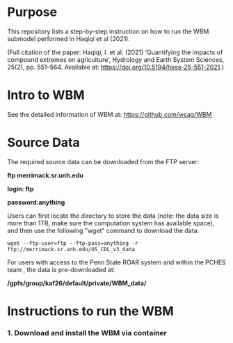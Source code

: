 # Purpose
This repository lists a step-by-step instruction on how to run the WBM submodel performed in Haqiqi et al (2021). 

(Full citation of the paper: Haqiqi, I. et al. (2021) ‘Quantifying the impacts of compound extremes on agriculture’, Hydrology and Earth System Sciences, 25(2), pp. 551–564. Available at: https://doi.org/10.5194/hess-25-551-2021.)

# Intro to WBM
See the detailed information of WBM at: https://github.com/wsag/WBM

# Source Data
The required source data can be downloaded from the FTP server:

**ftp merrimack.sr.unh.edu**

**login: ftp**

**password:anything**

Users can first locate the directory to store the data (note: the data size is more than 1TB, make sure the computation system has available space), and then use the following "wget" command to download the data: 

`wget --ftp-user=ftp --ftp-pass=anything -r ftp://merrimack.sr.unh.edu/US_CDL_v3_data`

For users with access to the Penn State ROAR system and within the PCHES team , the data is pre-downloaded at: 

**/gpfs/group/kaf26/default/private/WBM_data/**

# Instructions to run the WBM

### 1. Download and install the WBM via container 
